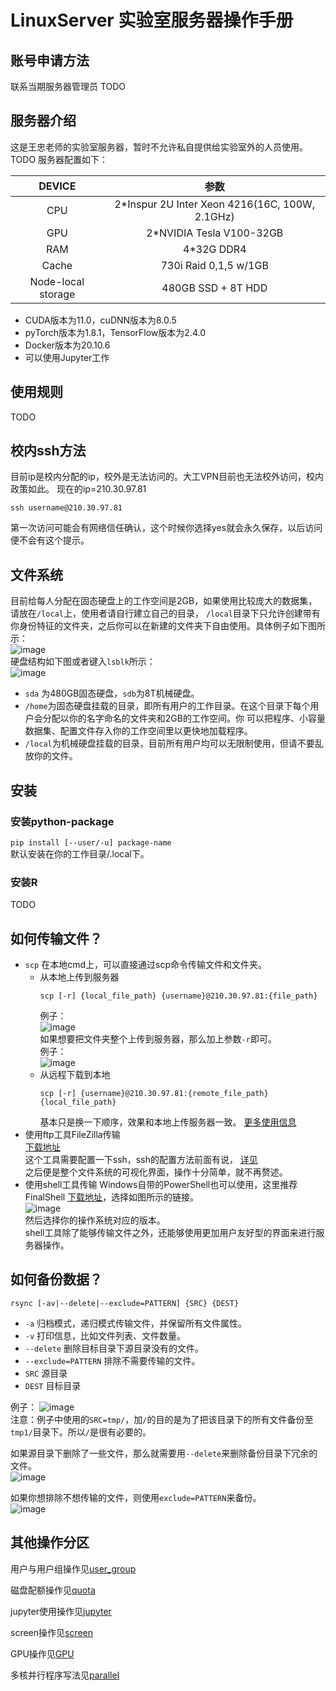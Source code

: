 # LinuxServer 实验室服务器操作手册

## 账号申请方法
联系当期服务器管理员
TODO

## 服务器介绍
这是王忠老师的实验室服务器，暂时不允许私自提供给实验室外的人员使用。TODO
服务器配置如下：

|        DEVICE      |                      参数                    |
|:------------------:|:--------------------------------------------:|
|         CPU        |2*Inspur 2U Inter Xeon 4216(16C, 100W, 2.1GHz)|
|         GPU        |            2*NVIDIA Tesla V100-32GB          |
|         RAM        |                   4*32G DDR4                 |
|        Cache       |              730i Raid 0,1,5 w/1GB           |
| Node-local storage |               480GB SSD + 8T HDD             |

- CUDA版本为11.0，cuDNN版本为8.0.5
- pyTorch版本为1.8.1，TensorFlow版本为2.4.0
- Docker版本为20.10.6
- 可以使用Jupyter工作

## 使用规则
TODO

## 校内ssh方法
目前ip是校内分配的ip，校外是无法访问的。大工VPN目前也无法校外访问，校内政策如此。
现在的ip=210.30.97.81  
```
ssh username@210.30.97.81
```
第一次访问可能会有网络信任确认，这个时候你选择yes就会永久保存，以后访问便不会有这个提示。

## 文件系统
目前给每人分配在固态硬盘上的工作空间是2GB，如果使用比较庞大的数据集，请放在`/local`上，使用者请自行建立自己的目录，
`/local`目录下只允许创建带有你身份特征的文件夹，之后你可以在新建的文件夹下自由使用。具体例子如下图所示：  
![image](pics/08.png)  
硬盘结构如下图或者键入`lsblk`所示：  
![image](pics/01.png)  
- `sda` 为480GB固态硬盘，`sdb`为8T机械硬盘。
- `/home`为固态硬盘挂载的目录，即所有用户的工作目录。在这个目录下每个用户会分配以你的名字命名的文件夹和2GB的工作空间。你
  可以把程序、小容量数据集、配置文件存入你的工作空间里以更快地加载程序。
- `/local`为机械硬盘挂载的目录，目前所有用户均可以无限制使用，但请不要乱放你的文件。

## 安装

### 安装python-package
`pip install [--user/-u] package-name`  
默认安装在你的工作目录/.local下。

### 安装R
TODO

## 如何传输文件？
- `scp` 在本地cmd上，可以直接通过scp命令传输文件和文件夹。
  - 从本地上传到服务器
    ```
    scp [-r] {local_file_path} {username}@210.30.97.81:{file_path}
    ```
    例子：  
    ![image](pics/02.png)  
    如果想要把文件夹整个上传到服务器，那么加上参数`-r`即可。  
    例子：  
    ![image](pics/03.png)
  - 从远程下载到本地
    ```
    scp [-r] {username}@210.30.97.81:{remote_file_path} {local_file_path}
    ```
    基本只是换一下顺序，效果和本地上传服务器一致。
  [更多使用信息](https://www.runoob.com/linux/linux-comm-scp.html)
- 使用ftp工具FileZilla传输  
  [下载地址](https://www.filezilla.cn/download/client)  
  这个工具需要配置一下ssh，ssh的配置方法前面有说，
  [详见](https://github.com/wzhy2000/LinuxServer#%E6%A0%A1%E5%86%85ssh%E6%96%B9%E6%B3%95)  
  之后便是整个文件系统的可视化界面，操作十分简单，就不再赘述。
- 使用shell工具传输
  Windows自带的PowerShell也可以使用，这里推荐FinalShell [下载地址](https://www.hostbuf.com)，选择如图所示的链接。  
  ![image](pics/04.png)  
  然后选择你的操作系统对应的版本。  
  shell工具除了能够传输文件之外，还能够使用更加用户友好型的界面来进行服务器操作。

## 如何备份数据？
```
rsync [-av|--delete|--exclude=PATTERN] {SRC} {DEST}
```
- `-a` 归档模式，递归模式传输文件，并保留所有文件属性。
- `-v` 打印信息，比如文件列表、文件数量。
- `--delete` 删除目标目录下源目录没有的文件。
- `--exclude=PATTERN` 排除不需要传输的文件。
- `SRC` 源目录
- `DEST` 目标目录

例子： 
![image](pics/05.png)  
注意：例子中使用的`SRC=tmp/`，加`/`的目的是为了把该目录下的所有文件备份至`tmp1/`目录下。所以`/`是很有必要的。

如果源目录下删除了一些文件，那么就需要用`--delete`来删除备份目录下冗余的文件。  
![image](pics/06.png)  

如果你想排除不想传输的文件，则使用`exclude=PATTERN`来备份。  
![image](pics/07.png)


## 其他操作分区
用户与用户组操作见[user_group](https://github.com/wzhy2000/LinuxServer/tree/main/administrator/user_group)

磁盘配额操作见[quota](https://github.com/wzhy2000/LinuxServer/tree/main/administrator/quota)

jupyter使用操作见[jupyter](https://github.com/wzhy2000/LinuxServer/tree/main/jupyter)

screen操作见[screen](https://github.com/wzhy2000/LinuxServer/tree/main/screen)

GPU操作见[GPU](https://github.com/wzhy2000/LinuxServer/tree/main/GPU)

多核并行程序写法见[parallel](https://github.com/wzhy2000/LinuxServer/tree/main/parallel)
